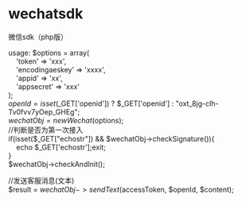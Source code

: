 # wechatsdk
微信sdk（php版）

usage:
$options = array(<br/>
&nbsp;&nbsp;&nbsp;&nbsp;'token' => 'xxx',<br/>
&nbsp;&nbsp;&nbsp;&nbsp;'encodingaeskey' => 'xxxx',<br/>
&nbsp;&nbsp;&nbsp;&nbsp;'appid' => 'xx',<br/>
&nbsp;&nbsp;&nbsp;&nbsp;'appsecret' => 'xxx'<br/>
);<br/>
$openId = isset($_GET['openid']) ? $_GET['openid'] : "oxt_8jg-cIh-Tv0fvv7yOep_GHEg";<br/>
$wechatObj = new Wechat($options);<br/>
//判断是否为第一次接入<br/>
if(isset($_GET["echostr"]) && $wechatObj->checkSignature()){<br/>
&nbsp;&nbsp;&nbsp;&nbsp;echo $_GET['echostr'];exit;<br/>
}<br/>
$wechatObj->checkAndInit();<br/>

//发送客服消息(文本)<br/>
$result = $wechatObj->sendText($accessToken, $openId, $content);<br/>

